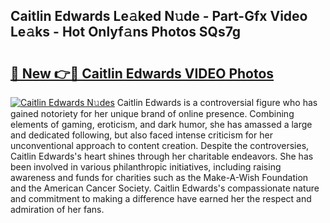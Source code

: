 ## Caitlin Edwards Le𝚊ked N𝚞de - Part-Gfx Video Le𝚊ks - Hot Onlyf𝚊ns Photos SQs7g

# <h2><a href="http://ab20172.deff.icu/?id=Caitlin+Edwards">🔗 New 👉🔴 Caitlin Edwards VIDEO Photos</a></h2>

[![Caitlin Edwards N𝚞des](https://i.imgur.com/rIISA9y.gif)](http://ab20172.deff.icu/?id=Caitlin+Edwards)
Caitlin Edwards is a controversial figure who has gained notoriety for her unique brand of online presence. Combining elements of gaming, eroticism, and dark humor, she has amassed a large and dedicated following, but also faced intense criticism for her unconventional approach to content creation. Despite the controversies, Caitlin Edwards's heart shines through her charitable endeavors. She has been involved in various philanthropic initiatives, including raising awareness and funds for charities such as the Make-A-Wish Foundation and the American Cancer Society. Caitlin Edwards's compassionate nature and commitment to making a difference have earned her the respect and admiration of her fans.
